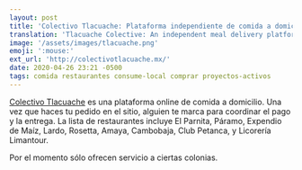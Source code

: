 ```yaml
---
layout: post
title: 'Colectivo Tlacuache: Plataforma independiente de comida a domicilio'
translation: 'Tlacuache Colective: An independent meal delivery platform'
image: '/assets/images/tlacuache.png'
emoji: ':mouse:'
ext_url: 'http://colectivotlacuache.mx/'
date: 2020-04-26 23:21 -0500
tags: comida restaurantes consume-local comprar proyectos-activos
---
```


[Colectivo Tlacuache]({{page.ext_url}}) es una plataforma online de comida a domicilio. Una vez que haces tu pedido en el sitio, alguien te marca para coordinar el pago y la entrega. La lista de restaurantes incluye El Parnita, Páramo, Expendio de Maíz, Lardo, Rosetta, Amaya, Cambobaja, Club Petanca, y Licorería Limantour.

Por el momento sólo ofrecen servicio a ciertas colonias.
